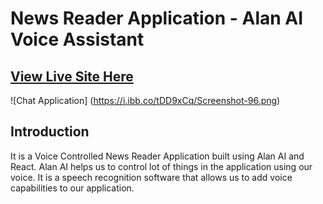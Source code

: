 # News Reader Application - Alan AI Voice Assistant

## [View Live Site Here](https://alan-ai-news-reader.netlify.app/)

![Chat Application] (https://i.ibb.co/tDD9xCq/Screenshot-96.png)
## Introduction

It is a Voice Controlled News Reader Application built using Alan AI and React.
Alan AI helps us to control lot of things in the application using our voice.
It is a speech recognition software that allows us to add voice capabilities to our application.
